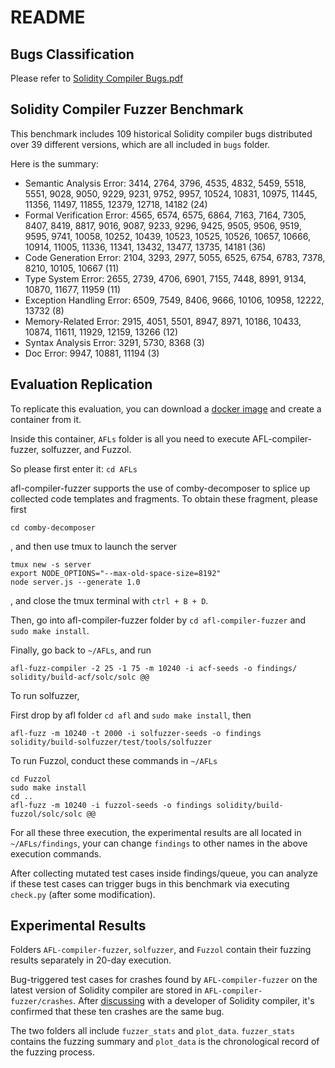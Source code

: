 # README

## Bugs Classification

Please refer to [Solidity Compiler Bugs.pdf](./Solidity%20Compiler%20Bugs.pdf)

## Solidity Compiler Fuzzer Benchmark

This benchmark includes 109 historical Solidity compiler bugs distributed over 39 different versions, which are all included in `bugs` folder.

Here is the summary:

+ Semantic Analysis Error: 3414, 2764, 3796, 4535, 4832, 5459, 5518, 5551, 9028, 9050, 9229, 9231, 9752, 9957, 10524, 10831, 10975, 11445, 11356, 11497, 11855, 12379, 12718, 14182 (24)
+ Formal Verification Error: 4565, 6574, 6575, 6864, 7163, 7164, 7305, 8407, 8419, 8817, 9016, 9087, 9233, 9296, 9425, 9505, 9506, 9519, 9595, 9741, 10058, 10252, 10439, 10523, 10525, 10526, 10657, 10666, 10914, 11005, 11336, 11341, 13432, 13477, 13735, 14181 (36)
+ Code Generation Error: 2104, 3293, 2977, 5055, 6525, 6754, 6783, 7378, 8210, 10105, 10667 (11)
+ Type System Error: 2655, 2739, 4706, 6901, 7155, 7448, 8991, 9134, 10870, 11677, 11959 (11)
+ Exception Handling Error: 6509, 7549, 8406, 9666, 10106, 10958, 12222, 13732 (8)
+ Memory-Related Error: 2915, 4051, 5501, 8947, 8971, 10186, 10433, 10874, 11611, 11929, 12159, 13266 (12)
+ Syntax Analysis Error: 3291, 5730, 8368 (3)
+ Doc Error: 9947, 10881, 11194 (3)

## Evaluation Replication

To replicate this evaluation, you can download a [docker image](https://hub.docker.com/repository/docker/mhypony/sol-fuzzer-benchmark/general) and create a container from it.

Inside this container, `AFLs` folder is all you need to execute AFL-compiler-fuzzer, solfuzzer, and Fuzzol.

So please first enter it: `cd AFLs`

afl-compiler-fuzzer supports the use of comby-decomposer to splice up collected code templates and fragments. To obtain these fragment, please first

```
cd comby-decomposer
```

, and then use tmux to launch the server

```
tmux new -s server
export NODE_OPTIONS="--max-old-space-size=8192"
node server.js --generate 1.0
```

, and close the tmux terminal with `ctrl + B + D`.

Then, go into afl-compiler-fuzzer folder by `cd afl-compiler-fuzzer` and `sudo make install`.

Finally, go back to `~/AFLs`, and run

```
afl-fuzz-compiler -2 25 -1 75 -m 10240 -i acf-seeds -o findings/ solidity/build-acf/solc/solc @@
```

To run solfuzzer,

First drop by afl folder `cd afl` and `sudo make install`, then

```
afl-fuzz -m 10240 -t 2000 -i solfuzzer-seeds -o findings solidity/build-solfuzzer/test/tools/solfuzzer
```

To run Fuzzol, conduct these commands in `~/AFLs`

```
cd Fuzzol
sudo make install
cd ..
afl-fuzz -m 10240 -i fuzzol-seeds -o findings solidity/build-fuzzol/solc/solc @@
```

For all these three execution, the experimental results are all located in `~/AFLs/findings`, your can change `findings` to other names in the above execution commands.

After collecting mutated test cases inside findings/queue, you can analyze if these test cases can trigger bugs in this benchmark via executing `check.py` (after some modification).

## Experimental Results

Folders `AFL-compiler-fuzzer`, `solfuzzer`, and `Fuzzol` contain their fuzzing results separately in 20-day execution.

Bug-triggered test cases for crashes found by `AFL-compiler-fuzzer` on the latest version of Solidity compiler are stored in `AFL-compiler-fuzzer/crashes`.
After [discussing](https://github.com/ethereum/solidity/issues/14719#issuecomment-1842628879) with a developer of Solidity compiler, it's confirmed that these ten crashes are the same bug.

The two folders all include `fuzzer_stats` and `plot_data`.
`fuzzer_stats` contains the fuzzing summary and `plot_data` is the chronological record of the fuzzing process. 
